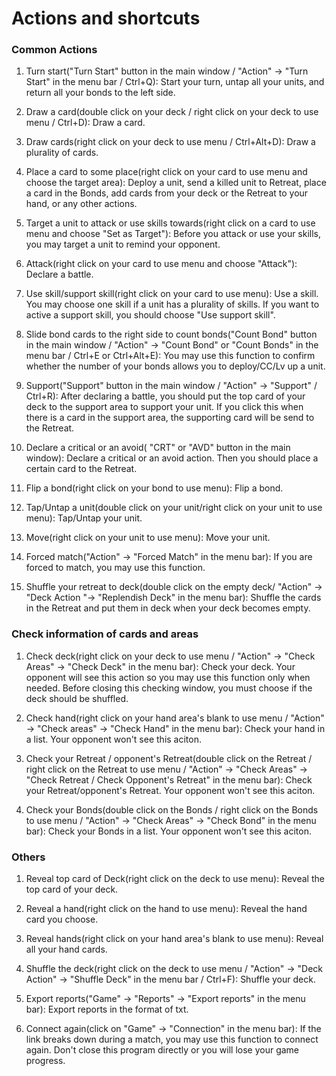 # Actions and shortcuts

### Common Actions

1. Turn start("Turn Start" button in the main window / "Action" → "Turn Start" in the menu bar / Ctrl+Q): Start your turn, untap all your units, and return all your bonds to the left side.

2. Draw a card(double click on your deck / right click on your deck to use menu / Ctrl+D): Draw a card.

3. Draw cards(right click on your deck to use menu / Ctrl+Alt+D): Draw a plurality of cards.

4. Place a card to some place(right click on your card to use menu and choose the target area): Deploy a unit, send a killed unit to Retreat, place a card in the Bonds, add cards from your deck or the Retreat to your hand, or any other actions.

5. Target a unit to attack or use skills towards(right click on a card to use menu and choose "Set as Target"): Before you attack or use your skills, you may target a unit to remind your opponent.

6. Attack(right click on your card to use menu and choose "Attack"): Declare a battle.

7. Use skill/support skill(right click on your card to use menu): Use a skill. You may choose one skill if a unit has a plurality of skills. If you want to active a support skill, you should choose "Use support skill".

8. Slide bond cards to the right side to count bonds("Count Bond" button in the main window / "Action" → "Count Bond" or "Count Bonds" in the menu bar / Ctrl+E or Ctrl+Alt+E): You may use this function to confirm whether the number of your bonds allows you to deploy/CC/Lv up a unit.

9. Support("Support" button in the main window / "Action" → "Support" / Ctrl+R): After declaring a battle, you should put the top card of your deck to the support area to support your unit. If you click this when there is a card in the support area, the supporting card will be send to the Retreat.

10. Declare a critical or an avoid( "CRT" or "AVD" button in the main window): Declare a critical or an avoid action. Then you should place a certain card to the Retreat.

11. Flip a bond(right click on your bond to use menu): Flip a bond.

12. Tap/Untap a unit(double click on your unit/right click on your unit to use menu): Tap/Untap your unit.

13. Move(right click on your unit to use menu): Move your unit.

14. Forced match("Action" → "Forced Match" in the menu bar): If you are forced to match, you may use this function.

15. Shuffle your retreat to deck(double click on the empty deck/ "Action" → "Deck Action "→ "Replendish Deck" in the menu bar): Shuffle the cards in the Retreat and put them in deck when your deck becomes empty.



### Check information of cards and areas

1.  Check deck(right click on your deck to use menu / "Action" → "Check Areas" → "Check Deck" in the menu bar): Check your deck. Your opponent will see this action so you may use this function only when needed. Before closing this checking window, you must choose if the deck should be shuffled.

2.  Check hand(right click on your hand area's blank to use menu / "Action" → "Check areas" → "Check Hand" in the menu bar): Check your hand in a list. Your opponent won't see this aciton.

3.  Check your Retreat / opponent's Retreat(double click on the Retreat / right click on the Retreat to use menu / "Action" → "Check Areas" → "Check Retreat / Check Opponent's Retreat" in the menu bar): Check your Retreat/opponent's Retreat. Your opponent won't see this aciton.

4.  Check your Bonds(double click on the Bonds / right click on the Bonds to use menu / "Action" → "Check Areas" → "Check Bond" in the menu bar): Check your Bonds in a list. Your opponent won't see this aciton.

### Others

1. Reveal top card of Deck(right click on the deck to use menu): Reveal the top card of your deck.

2. Reveal a hand(right click on the hand to use menu): Reveal the hand card you choose.

3. Reveal hands(right click on your hand area's blank to use menu): Reveal all your hand cards.

4. Shuffle the deck(right click on the deck to use menu / "Action" → "Deck Action" →  "Shuffle Deck" in the menu bar / Ctrl+F): Shuffle your deck.

5. Export reports("Game" → "Reports" → "Export reports" in the menu bar): Export reports in the format of txt.

6. Connect again(click on "Game" → "Connection" in the menu bar): If the link breaks down during a match, you may use this function to connect again. Don't close this program directly or you will lose your game progress.


